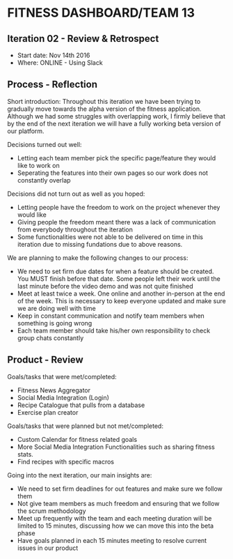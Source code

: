 # FITNESS DASHBOARD/TEAM 13

## Iteration 02 - Review & Retrospect

 * Start date: Nov 14th 2016
 * Where: ONLINE - Using Slack

## Process - Reflection

Short introduction: Throughout this iteration we have been trying to gradually move towards the alpha version of the fitness application. Although we had some struggles with overlapping work, I firmly believe that by the end of the next iteration we will have a fully working beta version of our platform.


Decisions turned out well:

 * Letting each team member pick the specific page/feature they would like to work on
 * Seperating the features into their own pages so our work does not constantly overlap

Decisions did not turn out as well as you hoped:

 * Letting people have the freedom to work on the project whenever they would like
 * Giving people the freedom meant there was a lack of communication from everybody throughout the iteration
 * Some functionalities were not able to be delivered on time in this iteration due to missing fundations due to above reasons.

We are planning to make the following changes to our process:

 * We need to set firm due dates for when a feature should be created. You MUST finish before that date. Some people left their work until the last minute before the video demo and was not quite finished
 * Meet at least twice a week. One online and another in-person at the end of the week. This is necessary to keep everyone updated and make sure we are doing well with time
 * Keep in constant communication and notify team members when something is going wrong
 * Each team member should take his/her own responsibility to check group chats constantly

## Product - Review

Goals/tasks that were met/completed:

 * Fitness News Aggregator
 * Social Media Integration (Login)
 * Recipe Catalogue that pulls from a database
 * Exercise plan creator

Goals/tasks that were planned but not met/completed:

 * Custom Calendar for fitness related goals
 * More Social Media Integration Functionalities such as sharing fitness stats.
 * Find recipes with specific macros

Going into the next iteration, our main insights are:
 
 * We need to set firm deadlines for out features and make sure we follow them
 * Not give team members as much freedom and ensuring that we follow the scrum methodology
 * Meet up frequently with the team and each meeting duration will be limited to 15 minutes, discussing how we can move this into the beta phase
 * Have goals planned in each 15 minutes meeting to resolve current issues in our product

